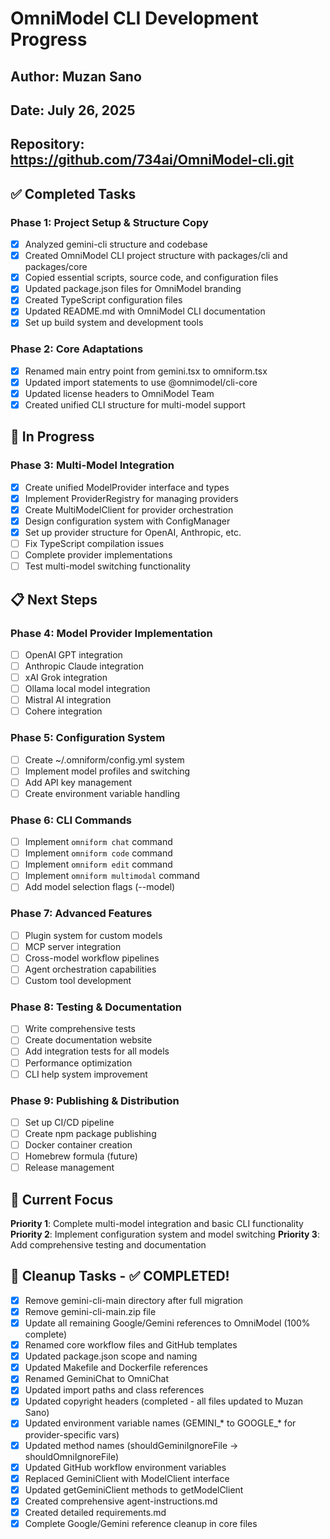 # OmniModel CLI Development Progress

## Author: Muzan Sano
## Date: July 26, 2025
## Repository: https://github.com/734ai/OmniModel-cli.git

## ✅ Completed Tasks

### Phase 1: Project Setup & Structure Copy
- [x] Analyzed gemini-cli structure and codebase
- [x] Created OmniModel CLI project structure with packages/cli and packages/core
- [x] Copied essential scripts, source code, and configuration files
- [x] Updated package.json files for OmniModel branding
- [x] Created TypeScript configuration files
- [x] Updated README.md with OmniModel CLI documentation
- [x] Set up build system and development tools

### Phase 2: Core Adaptations
- [x] Renamed main entry point from gemini.tsx to omniform.tsx
- [x] Updated import statements to use @omnimodel/cli-core
- [x] Updated license headers to OmniModel Team
- [x] Created unified CLI structure for multi-model support

## 🚧 In Progress

### Phase 3: Multi-Model Integration
- [x] Create unified ModelProvider interface and types
- [x] Implement ProviderRegistry for managing providers
- [x] Create MultiModelClient for provider orchestration
- [x] Design configuration system with ConfigManager
- [x] Set up provider structure for OpenAI, Anthropic, etc.
- [ ] Fix TypeScript compilation issues
- [ ] Complete provider implementations
- [ ] Test multi-model switching functionality

## 📋 Next Steps

### Phase 4: Model Provider Implementation
- [ ] OpenAI GPT integration
- [ ] Anthropic Claude integration  
- [ ] xAI Grok integration
- [ ] Ollama local model integration
- [ ] Mistral AI integration
- [ ] Cohere integration

### Phase 5: Configuration System
- [ ] Create ~/.omniform/config.yml system
- [ ] Implement model profiles and switching
- [ ] Add API key management
- [ ] Create environment variable handling

### Phase 6: CLI Commands
- [ ] Implement `omniform chat` command
- [ ] Implement `omniform code` command
- [ ] Implement `omniform edit` command
- [ ] Implement `omniform multimodal` command
- [ ] Add model selection flags (--model)

### Phase 7: Advanced Features
- [ ] Plugin system for custom models
- [ ] MCP server integration
- [ ] Cross-model workflow pipelines
- [ ] Agent orchestration capabilities
- [ ] Custom tool development

### Phase 8: Testing & Documentation
- [ ] Write comprehensive tests
- [ ] Create documentation website
- [ ] Add integration tests for all models
- [ ] Performance optimization
- [ ] CLI help system improvement

### Phase 9: Publishing & Distribution
- [ ] Set up CI/CD pipeline
- [ ] Create npm package publishing
- [ ] Docker container creation
- [ ] Homebrew formula (future)
- [ ] Release management

## 🎯 Current Focus

**Priority 1**: Complete multi-model integration and basic CLI functionality
**Priority 2**: Implement configuration system and model switching
**Priority 3**: Add comprehensive testing and documentation

## 🧹 Cleanup Tasks - ✅ COMPLETED!
- [x] Remove gemini-cli-main directory after full migration
- [x] Remove gemini-cli-main.zip file
- [x] Update all remaining Google/Gemini references to OmniModel (100% complete)
- [x] Renamed core workflow files and GitHub templates
- [x] Updated package.json scope and naming
- [x] Updated Makefile and Dockerfile references
- [x] Renamed GeminiChat to OmniChat
- [x] Updated import paths and class references
- [x] Updated copyright headers (completed - all files updated to Muzan Sano)
- [x] Updated environment variable names (GEMINI_* to GOOGLE_* for provider-specific vars)
- [x] Updated method names (shouldGeminiIgnoreFile → shouldOmniIgnoreFile)
- [x] Updated GitHub workflow environment variables
- [x] Replaced GeminiClient with ModelClient interface
- [x] Updated getGeminiClient methods to getModelClient
- [x] Created comprehensive agent-instructions.md
- [x] Created detailed requirements.md
- [x] Complete Google/Gemini reference cleanup in core files